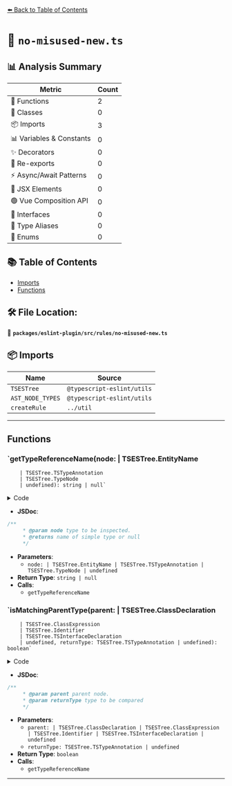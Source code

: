 [⬅️ Back to Table of Contents](../../../../index.md)

# 📄 `no-misused-new.ts`

## 📊 Analysis Summary

| Metric | Count |
|--------|-------|
| 🔧 Functions | 2 |
| 🧱 Classes | 0 |
| 📦 Imports | 3 |
| 📊 Variables & Constants | 0 |
| ✨ Decorators | 0 |
| 🔄 Re-exports | 0 |
| ⚡ Async/Await Patterns | 0 |
| 💠 JSX Elements | 0 |
| 🟢 Vue Composition API | 0 |
| 📐 Interfaces | 0 |
| 📑 Type Aliases | 0 |
| 🎯 Enums | 0 |

## 📚 Table of Contents

- [Imports](#imports)
- [Functions](#functions)

## 🛠️ File Location:
📂 **`packages/eslint-plugin/src/rules/no-misused-new.ts`**

## 📦 Imports

| Name | Source |
|------|--------|
| `TSESTree` | `@typescript-eslint/utils` |
| `AST_NODE_TYPES` | `@typescript-eslint/utils` |
| `createRule` | `../util` |


---

## Functions

### `getTypeReferenceName(node: | TSESTree.EntityName
        | TSESTree.TSTypeAnnotation
        | TSESTree.TypeNode
        | undefined): string | null`

<details><summary>Code</summary>

```ts
function getTypeReferenceName(
      node:
        | TSESTree.EntityName
        | TSESTree.TSTypeAnnotation
        | TSESTree.TypeNode
        | undefined,
    ): string | null {
      if (node) {
        switch (node.type) {
          case AST_NODE_TYPES.TSTypeAnnotation:
            return getTypeReferenceName(node.typeAnnotation);
          case AST_NODE_TYPES.TSTypeReference:
            return getTypeReferenceName(node.typeName);
          case AST_NODE_TYPES.Identifier:
            return node.name;
          default:
            break;
        }
      }
      return null;
    }
```
</details>

- **JSDoc**:
```ts
/**
     * @param node type to be inspected.
     * @returns name of simple type or null
     */
```

- **Parameters**:
  - `node: | TSESTree.EntityName
        | TSESTree.TSTypeAnnotation
        | TSESTree.TypeNode
        | undefined`
- **Return Type**: `string | null`
- **Calls**:
  - `getTypeReferenceName`
### `isMatchingParentType(parent: | TSESTree.ClassDeclaration
        | TSESTree.ClassExpression
        | TSESTree.Identifier
        | TSESTree.TSInterfaceDeclaration
        | undefined, returnType: TSESTree.TSTypeAnnotation | undefined): boolean`

<details><summary>Code</summary>

```ts
function isMatchingParentType(
      parent:
        | TSESTree.ClassDeclaration
        | TSESTree.ClassExpression
        | TSESTree.Identifier
        | TSESTree.TSInterfaceDeclaration
        | undefined,
      returnType: TSESTree.TSTypeAnnotation | undefined,
    ): boolean {
      if (
        parent &&
        (parent.type === AST_NODE_TYPES.ClassDeclaration ||
          parent.type === AST_NODE_TYPES.ClassExpression ||
          parent.type === AST_NODE_TYPES.TSInterfaceDeclaration) &&
        parent.id
      ) {
        return getTypeReferenceName(returnType) === parent.id.name;
      }
      return false;
    }
```
</details>

- **JSDoc**:
```ts
/**
     * @param parent parent node.
     * @param returnType type to be compared
     */
```

- **Parameters**:
  - `parent: | TSESTree.ClassDeclaration
        | TSESTree.ClassExpression
        | TSESTree.Identifier
        | TSESTree.TSInterfaceDeclaration
        | undefined`
  - `returnType: TSESTree.TSTypeAnnotation | undefined`
- **Return Type**: `boolean`
- **Calls**:
  - `getTypeReferenceName`

---